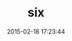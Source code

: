 ---
layout: post
title:  "six"
repo:   "randx/six"
date:   2015-02-18 17:23:44
gemurl: https://github.com/randx/six
---